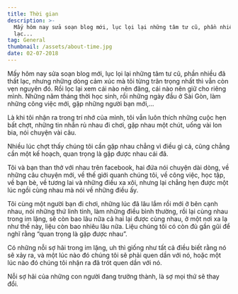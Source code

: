 ```yaml
---
title: Thời gian
description: >-
  Mấy hôm nay sửa soạn blog mới, lục lọi lại những tâm tư cũ, phần nhiều đã thất
  lạc...
tag: General
thumbnail: /assets/about-time.jpg
date: 02-07-2018
---
```

Mấy hôm nay sửa soạn blog mới, lục lọi lại những tâm tư cũ, phần nhiều đã thất lạc, nhưng những dòng cảm xúc mà tôi từng trân trọng nhất thì vẫn còn vẹn nguyên đó. Rồi lọc lại xem cái nào nên đăng, cái nào nên giữ cho riêng mình. Những năm tháng thời học sinh, rồi những ngày đầu ở Sài Gòn, làm những công việc mới, gặp những người bạn mới,…



Là khi tôi nhận ra trong trí nhớ của mình, tôi vẫn luôn thích những cuộc hẹn bất chợt, những tin nhắn rủ nhau đi chơi, gặp nhau một chút, uống vài lon bia, nói chuyện vài câu.



Nhiều lúc chợt thấy chúng tôi cần gặp nhau chẳng vì điều gì cả, cũng chẳng cần một kế hoạch, quan trọng là gặp được nhau cái đã.



Tôi và bạn than thở với nhau trên facebook, hai đứa nói chuyện dài dòng, về những câu chuyện mới, về thế giới quanh chúng tôi, về công việc, học tập, về bạn bè, về tương lai và những điều xa xôi, nhưng lại chẳng hẹn được một lúc ngồi cùng nhau mà nói về những điều ấy.



Tôi cùng một người bạn đi chơi, những lúc đã lâu lắm rồi mới ở bên cạnh nhau, nói những thứ linh tinh, làm những điều bình thường, rồi lại cùng nhau trong im lặng, sẽ còn bao lâu nữa cả hai lại được cùng nhau, ở một nơi xa lạ như thế này, liệu còn bao nhiêu lâu nữa. Liệu chúng tôi có còn đủ gần gũi để nghĩ rằng “quan trọng là gặp được nhau”.



Có những nỗi sợ hãi trong im lặng, uh thì giống như tất cả điều biết rằng nó sẽ xảy ra, và một lúc nào đó chúng tôi sẽ phải quen dần với nó, hoặc một lúc nào đó chúng tôi nhận ra đã trót quen dần với nó.



Nỗi sợ hãi của những con người đang trưởng thành, là sợ mọi thứ sẽ thay đổi.
